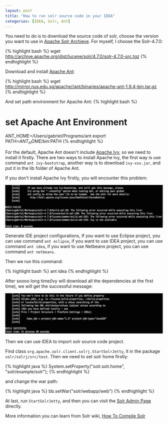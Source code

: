 ```yaml
---
layout: post
title: "How to run solr source code in your IDEA"
categories: [IDEA, Solr, Ant]
---
```


You need to do is to download the source code of solr, choose the version you want to use in [Apache Solr Archieve](http://archive.apache.org/dist/lucene/solr/).
For myself, I choose the Solr-4.7.0:

{% highlight bash %}
wget http://archive.apache.org/dist/lucene/solr/4.7.0/solr-4.7.0-src.tgz
{% endhighlight %}

Download and install [Apache Ant](http://mirror.nus.edu.sg/apache//ant/binaries/apache-ant-1.9.4-bin.tar.gz):

{% highlight bash %}
wget http://mirror.nus.edu.sg/apache//ant/binaries/apache-ant-1.9.4-bin.tar.gz
{% endhighlight %}

And set path environment for Apache Ant:
{% highlight bash %}
# set Apache Ant Environment
ANT_HOME=/Users/gabriel/Programs/ant
export PATH=$ANT_HOME/bin:$PATH
{% endhighlight %}

For the default, Apache Ant doesn't include [Apache Ivy](http://ant.apache.org/ivy/), so we need to install it firstly. There are two ways to install Apache Ivy, the first way is use command `ant ivy-bootstrap`, another way is to download `ivy-xxx.jar`, and put it in the lib folder of Apache Ant. 

If you don't install Apache Ivy firstly, you will encounter this problem:

![apache-ivy-problem.png](/assets/img/posts/apache-ivy-problem.png "apache-ivy-problem.png")

Generate IDE project configurations, If you want to use Eclipse project, you can use command `ant eclipse`, if you want to use IDEA project, you can use command `ant idea`, if you want to use Netbeans project, you can use command `ant netbeans`.

Then we run this command:

{% highlight bash %}
ant idea
{% endhighlight %}

After soooo long time(Ivy will download all the dependencies at the first time), we will get the successful message:

![ant-idea-command.png](/assets/img/posts/ant-idea-command.png "ant-idea-command.png")

Then we can use IDEA to import solr source code project.

Find class `org.apache.solr.client.solrj.StartSolrJetty`, it in the package `solr/solrj/src/test`. Then we need to set solr home firstly:

{% highlight java %}
System.setProperty("solr.solr.home", "solr/example/solr"); 
{% endhighlight %}

and change the war path:

{% highlight java %}
bb.setWar("solr/webapp/web")
{% endhighlight %}

At last, run `StartSolrJetty`, and then you can visit the [Solr Admin Page](http://localhost:8983/solr/#/) directly.

More information you can learn from Solr wiki, [How To Compile Solr](http://wiki.apache.org/solr/HowToCompileSolr)
